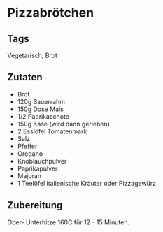 # Pizzabrötchen

## Tags

Vegetarisch, Brot

## Zutaten

- Brot
- 120g Sauerrahm
- 150g Dose Mais
- 1/2 Paprikaschote
- 150g Käse (wird dann gerieben)
- 2 Esslöfel Tomatenmark
- Salz
- Pfeffer
- Oregano
- Knoblauchpulver
- Paprikapulver
- Majoran
- 1 Teelöfel italienische Kräuter oder Pizzagewürz

## Zubereitung

Ober- Unterhitze 160C für 12 - 15 Minuten.